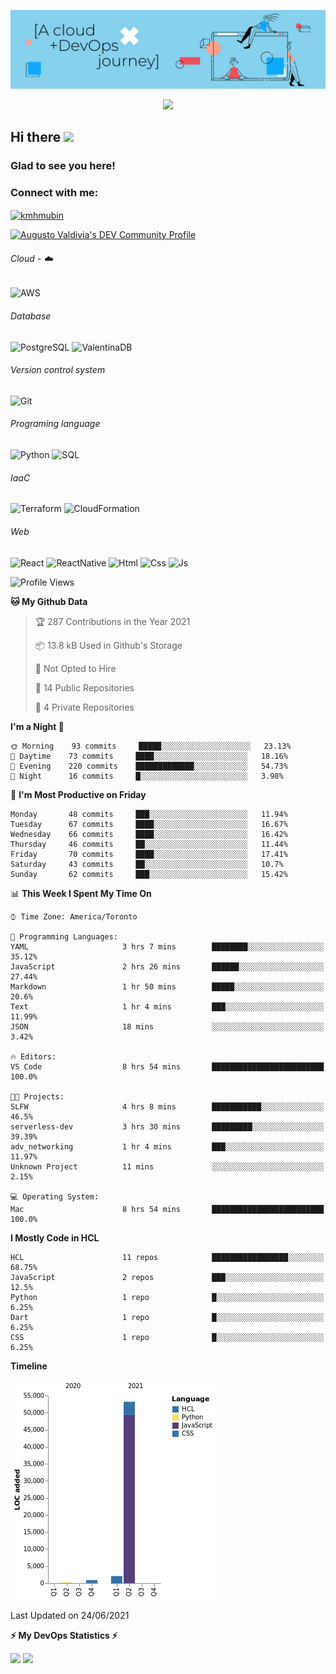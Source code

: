 ![Banner](https://github.com/ValAug/ValAug/blob/master/cover.png)

<!-- retro visitor counter -->
<p align="center"> 
  <img src="https://profile-counter.glitch.me/{ValAug}/count.svg" />
</p>



<!-- welcome message -->
<h2>Hi there <img src="https://media.giphy.com/media/hvRJCLFzcasrR4ia7z/giphy.gif" width="25px"></h2>

<h3>Glad to see you here!</h3>


<!-- Connect with me -->
<h3 align="left">Connect with me:</h3>
<p align="left">
<a href="https://www.linkedin.com/in/augustovaldivia/" target="blank"><img align="center" src="https://github.com/kmhmubin/kmhmubin/blob/master/assets/linkedin.svg" alt="kmhmubin" height="30" width="30" /></a>
</p>

<a href="https://dev.to/valaug">
  <img src="https://d2fltix0v2e0sb.cloudfront.net/dev-badge.svg" alt="Augusto Valdivia's DEV Community Profile" height="30" width="30">
</a>


###### Cloud - :cloud:

![AWS](https://img.shields.io/badge/-AWS-000000?style=flat&logo=Amazon%20AWS&logoColor=FF9900)


###### Database

![PostgreSQL](https://img.shields.io/badge/-PostgreSQL-000000?style=flat&logo=PostgreSQL&logoColor=336791)
![ValentinaDB](https://img.shields.io/badge/-ValentinaDB-000000?style=flat&logo=ValentinaDB&logoColor=336791)


###### Version control system

![Git](https://img.shields.io/badge/-Git-000000?style=flat&logo=Git&logoColor=F05032)

###### Programing language
![Python](https://img.shields.io/badge/-Python-000000?style=flat&logo=Python)
![SQL](https://img.shields.io/badge/-SQL-000000?style=flat&logo=SQL)


###### IaaC
![Terraform](https://img.shields.io/badge/-Terraform-000000?style=flat&logo=Terraform)
![CloudFormation](https://img.shields.io/badge/-CloudFormation-000000?style=flat&logo=Color=FF9900)

###### Web
![React](https://img.shields.io/badge/-React-000000?style=flat&logo=React)
![ReactNative](https://img.shields.io/badge/-ReactNative-000000?style=flat&logo=ReactNative)
![Html](https://img.shields.io/badge/-Html-000000?style=flat&logo=Html)
![Css](https://img.shields.io/badge/-Css-000000?style=flat&logo=Css)
![Js](https://img.shields.io/badge/-Js-000000?style=flat&logo=Js)

<!--START_SECTION:waka-->
![Profile Views](http://img.shields.io/badge/Profile%20Views-0-blue)

**🐱 My Github Data** 

> 🏆 287 Contributions in the Year 2021
 > 
> 📦 13.8 kB Used in Github's Storage 
 > 
> 🚫 Not Opted to Hire
 > 
> 📜 14 Public Repositories 
 > 
> 🔑 4 Private Repositories  
 > 
**I'm a Night 🦉** 

```text
🌞 Morning    93 commits     █████░░░░░░░░░░░░░░░░░░░░   23.13% 
🌆 Daytime    73 commits     ████░░░░░░░░░░░░░░░░░░░░░   18.16% 
🌃 Evening    220 commits    █████████████░░░░░░░░░░░░   54.73% 
🌙 Night      16 commits     █░░░░░░░░░░░░░░░░░░░░░░░░   3.98%

```
📅 **I'm Most Productive on Friday** 

```text
Monday       48 commits     ███░░░░░░░░░░░░░░░░░░░░░░   11.94% 
Tuesday      67 commits     ████░░░░░░░░░░░░░░░░░░░░░   16.67% 
Wednesday    66 commits     ████░░░░░░░░░░░░░░░░░░░░░   16.42% 
Thursday     46 commits     ██░░░░░░░░░░░░░░░░░░░░░░░   11.44% 
Friday       70 commits     ████░░░░░░░░░░░░░░░░░░░░░   17.41% 
Saturday     43 commits     ██░░░░░░░░░░░░░░░░░░░░░░░   10.7% 
Sunday       62 commits     ███░░░░░░░░░░░░░░░░░░░░░░   15.42%

```


📊 **This Week I Spent My Time On** 

```text
⌚︎ Time Zone: America/Toronto

💬 Programming Languages: 
YAML                     3 hrs 7 mins        ████████░░░░░░░░░░░░░░░░░   35.12% 
JavaScript               2 hrs 26 mins       ██████░░░░░░░░░░░░░░░░░░░   27.44% 
Markdown                 1 hr 50 mins        █████░░░░░░░░░░░░░░░░░░░░   20.6% 
Text                     1 hr 4 mins         ███░░░░░░░░░░░░░░░░░░░░░░   11.99% 
JSON                     18 mins             ░░░░░░░░░░░░░░░░░░░░░░░░░   3.42%

🔥 Editors: 
VS Code                  8 hrs 54 mins       █████████████████████████   100.0%

🐱‍💻 Projects: 
SLFW                     4 hrs 8 mins        ███████████░░░░░░░░░░░░░░   46.5% 
serverless-dev           3 hrs 30 mins       █████████░░░░░░░░░░░░░░░░   39.39% 
adv_networking           1 hr 4 mins         ███░░░░░░░░░░░░░░░░░░░░░░   11.97% 
Unknown Project          11 mins             ░░░░░░░░░░░░░░░░░░░░░░░░░   2.15%

💻 Operating System: 
Mac                      8 hrs 54 mins       █████████████████████████   100.0%

```

**I Mostly Code in HCL** 

```text
HCL                      11 repos            █████████████████░░░░░░░░   68.75% 
JavaScript               2 repos             ███░░░░░░░░░░░░░░░░░░░░░░   12.5% 
Python                   1 repo              █░░░░░░░░░░░░░░░░░░░░░░░░   6.25% 
Dart                     1 repo              █░░░░░░░░░░░░░░░░░░░░░░░░   6.25% 
CSS                      1 repo              █░░░░░░░░░░░░░░░░░░░░░░░░   6.25%

```


**Timeline**

![Chart not found](https://raw.githubusercontent.com/ValAug/ValAug/master/charts/bar_graph.png) 


 Last Updated on 24/06/2021
<!--END_SECTION:waka-->

<!-- GitHub stats -->
<b>⚡ My DevOps Statistics ⚡</b>

<p>
<!-- GitHub Stats -->
<img height="180em" src="https://github-readme-stats.vercel.app/api?username=ValAug&show_icons=true&hide_border=true" />

<!-- Most Used Languages -->
<img height="180em" src="https://github-readme-stats.vercel.app/api/top-langs/?username=ValAug&exclude_repo=KNN-Image-Classification&show_icons=true&hide_border=true&layout=compact&langs_count=8"/>
</p>

<!--
**ValAug/ValAug** is a ✨ _special_ ✨ repository because its `README.md` (this file) appears on your GitHub profile.

Here are some ideas to get you started:

- 🔭 I’m currently working on ...
- 🌱 I’m currently learning ...
- 👯 I’m looking to collaborate on ...
- 🤔 I’m looking for help with ...
- 💬 Ask me about ...
- 📫 How to reach me: ...
- 😄 Pronouns: ...
- ⚡ Fun fact: ...
-->
